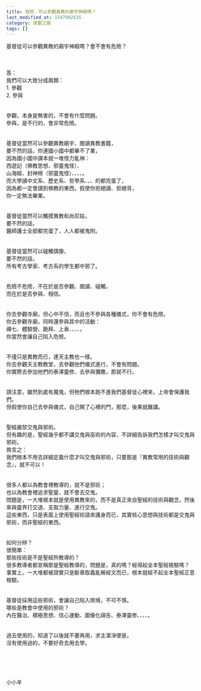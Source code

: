 ```yaml
---
title: 發問：可以參觀異教的廟宇神殿嗎？
last_modified_at: 1547992635
category: 成聖之路
tags: []
---
```


基督徒可以參觀異教的廟宇神殿嗎？會不會有危險？<br><!--more--><br><br><br>答：<br>我們可以大致分成兩類：<br>1.	參觀<br>2.	參與<br><br><br>參觀，本身是無害的，不會有什麼問題。<br>參與，是不行的，會非常危險。<br><br><br>基督徒當然可以參觀異教廟宇、閱讀異教書籍，<br>要不然的話，你連國小國中都畢不了業，<br>因為國小國中課本就一堆怪力亂神：<br>西遊記（佛教思想、邪靈鬼怪）、<br>山海經、封神榜（邪靈鬼怪）、、、、。<br>而大學讀中文系、歷史系、哲學系、、、的都完蛋了，<br>因為都一定會讀到佛教的東西，假使你拒絕讀、拒絕背，<br>你一定無法畢業。<br><br><br>基督徒當然可以觸摸異教和尚尼姑，<br>要不然的話，<br>醫師護士全部都完蛋了，人人都被鬼附。<br><br><br>基督徒當然可以碰觸偶像，<br>要不然的話，<br>所有考古學家、考古系的學生都中邪了。<br><br><br>危險不危險，不在於是否參觀、閱讀、碰觸，<br>而在於是否參與、相信。<br><br><br>你去參觀寺廟，但心中不信，而且也不參與各種儀式，你不會有危險。<br>你去參觀寺廟，同時還參與其中的活動：<br>禪七、體驗營、跪拜、上香、、、、，<br>你當然會讓自己陷入危險。<br><br><br>不僅只是異教而已，連天主教也一樣。<br>你去參觀天主教教堂，去參觀他們儀式進行，不會有問題。<br>你實際去參加他們的泰澤靈修、去參與彌撒，那就不行。<br><br><br>請注意，雖然到處有魔鬼，但牠們根本跑不進我們基督徒心裡來，上帝會保護我們。<br>但假使你自己去參與儀式，自己開了心裡的門，那麼，後果就難講。<br><br><br>聖經嚴禁交鬼與邪術。<br>但有趣的是，聖經幾乎都不講交鬼與巫術的內容，不詳細告訴我們怎樣才叫交鬼與邪術。<br>換言之：<br>我們根本不用去詳細定義什麼才叫交鬼與邪術，只要那是『異教常用的技術與觀念』，就不可以！<br><br><br>很多人都以為教會裡教導的，就不是邪術；<br>也以為教會裡追求聖靈，就不會去交鬼。<br>問題是，一大堆根本就是使用異教來的，而不是真正來自聖經的技術與觀念，然後來與靈界打交道、支取力量、進行交鬼。<br>這些東西，只是表面上使用聖經術語來護身而已，其實核心思想與技術都是交鬼與邪術，而非聖經的東西。<br><br><br>如何分辨？<br>很簡單：<br>那些技術是不是聖經所教導的？<br>很多教導者都宣稱那是聖經教導的，問題是，真的嗎？經得起全本聖經檢驗嗎？<br>事實上，一大堆都被證實只是斷章取義亂解經文而已，根本就經不起全本聖經正意檢驗。<br><br><br>基督徒採用這些邪術，會讓自己陷入險境，不可不慎。<br>哪些是教會中使用的邪術？<br>內在醫治、積極思想、信心運動、圖像化禱告、泰澤靈修、、、、。<br><br><br>過去使用的，知道了以後就不要再用，求主潔淨便是。<br>沒有使用過的，不要好奇去用去學。<br><br><br><br><br><br>小小羊<br>

